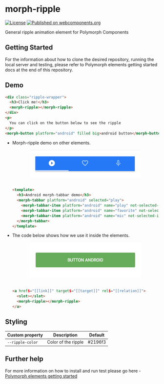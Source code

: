 # morph-ripple

[![License](https://img.shields.io/badge/License-Apache%202.0-blue.svg)](https://opensource.org/licenses/Apache-2.0) [![Published on webcomponents.org](https://img.shields.io/badge/webcomponents.org-published-blue.svg)](https://www.webcomponents.org/element/PolymerElements/paper-progress)

General ripple animation element for Polymorph Components

## Getting Started

For the information about how to clone the desired repository, running the local server and testing, please refer to Polymorph elements getting started docs at the end of this repository.

## Demo

<!---
```
<custom-element-demo>
  <template>
    <script src="../webcomponentsjs/webcomponents-lite.js"></script>
    <link rel="import" href="../morph-shared-colors/morph-shared-colors.html">
    <link rel="import" href="../morph-shared-styles/morph-shared-styles.html">
    <link rel="import" href="../morph-button/morph-button.html">
    <link rel="import" href="morph-ripple.html">
    <style>
      .ripple-wrapper {
        position: relative;
        width: 100%; 
        height: 100px;
        border: 1px solid #ccc;
        text-align: center;
        vertical-align: middle;
        line-height: 100px;
      }

      h3 {
        margin: 0;
      }
    </style>
    <next-code-block></next-code-block>
  </template>
</custom-element-demo>
```
-->

```html
<div class="ripple-wrapper">
  <h3>Click me!</h3>
  <morph-ripple></morph-ripple>
</div>
<p>
  You can click on the button below to see the ripple
</p>
<morph-button platform="android" filled big>android button</morph-button>
```

- Morph-ripple demo on other elements.

  <p align="center">
    <img src="https://github.com/moduware/morph-ripple/blob/master/demo-images/tabbar-demo.gif" alt="morph ripple demo image" />
  </p>

  ```html

  <template>
    <h3>Android morph-tabbar demo</h3>
    <morph-tabbar platform="android" selected="play">
      <morph-tabbar-item platform="android" name="play" not-selected-image="../img/play_android.svg" selected-image="../img/play_android_selected.svg"></morph-tabbar-item>
      <morph-tabbar-item platform="android" name="favorite" not-selected-image="../img/favorite_android.svg" selected-image="../img/favorite_android_selected.svg"></morph-tabbar-item>
      <morph-tabbar-item platform="android" name="mic" not-selected-image="../img/mic_android.svg" selected-image="../img/mic_android_selected.svg"></morph-tabbar-item>
    </morph-tabbar>
  </template>

  ```

- The code below shows how we use it inside the elements.


  <p align="center" >
    <img src="https://github.com/moduware/morph-ripple/blob/master/demo-images/button-demo.gif" alt="morph ripple demo image" />
  </p>

  ```html

  <a href$="[[link]]" target$="[[target]]" rel$="[[relation]]">
    <slot></slot>
    <morph-ripple></morph-ripple>
  </a>

  ```

## Styling

Custom property                  | Description                            | Default
---------------------------------|----------------------------------------|--------------------
`--ripple-color`                 | Color of the ripple                    | #2196f3

## Further help

For more information on how to install and run test please go here - [Polymorph elements getting started]

[Polymorph elements getting started]: https://github.com/moduware/polymorph-components/blob/master/INFO.md
